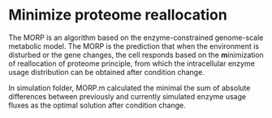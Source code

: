# Minimize proteome reallocation
The MORP is an algorithm based on the enzyme-constrained genome-scale metabolic model. The MORP is the prediction that when the environment is disturbed or the gene changes, the cell responds based on the **m**inimization of reallocation of proteome principle, from which the intracellular enzyme usage distribution can be obtained after condition change. 

In simulation folder, MORP.m calculated the minimal the sum of absolute differences between previously and currently simulated enzyme usage fluxes as the optimal solution after condition change.

